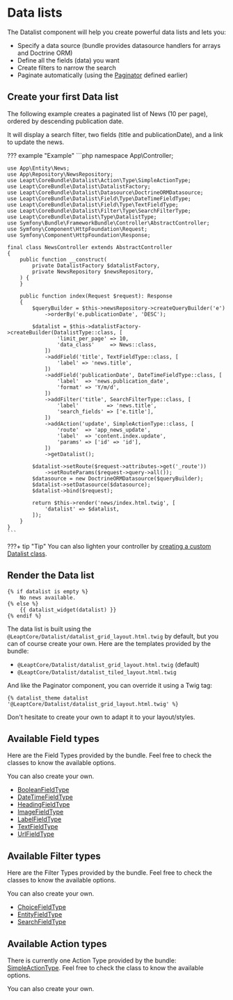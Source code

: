# Data lists

The Datalist component will help you create powerful data lists and lets you:

- Specify a data source (bundle provides datasource handlers for arrays and Doctrine ORM)
- Define all the fields (data) you want
- Create filters to narrow the search
- Paginate automatically (using the [Paginator](paginator.md) defined earlier)

## Create your first Data list

The following example creates a paginated list of News (10 per page), ordered by descending publication date.

It will display a search filter, two fields (title and publicationDate), and a link to update the news.

??? example "Example"
    ```php
    namespace App\Controller;
    
    use App\Entity\News;
    use App\Repository\NewsRepository;
    use Leapt\CoreBundle\Datalist\Action\Type\SimpleActionType;
    use Leapt\CoreBundle\Datalist\DatalistFactory;
    use Leapt\CoreBundle\Datalist\Datasource\DoctrineORMDatasource;
    use Leapt\CoreBundle\Datalist\Field\Type\DateTimeFieldType;
    use Leapt\CoreBundle\Datalist\Field\Type\TextFieldType;
    use Leapt\CoreBundle\Datalist\Filter\Type\SearchFilterType;
    use Leapt\CoreBundle\Datalist\Type\DatalistType;
    use Symfony\Bundle\FrameworkBundle\Controller\AbstractController;
    use Symfony\Component\HttpFoundation\Request;
    use Symfony\Component\HttpFoundation\Response;
    
    final class NewsController extends AbstractController
    {
        public function __construct(
            private DatalistFactory $datalistFactory,
            private NewsRepository $newsRepository,
        ) {
        }
        
        public function index(Request $request): Response
        {
            $queryBuilder = $this->newsRepository->createQueryBuilder('e')
                ->orderBy('e.publicationDate', 'DESC');
            
            $datalist = $this->datalistFactory->createBuilder(DatalistType::class, [
                    'limit_per_page' => 10,
                    'data_class'     => News::class,
                ])
                ->addField('title', TextFieldType::class, [
                    'label' => 'news.title',
                ])
                ->addField('publicationDate', DateTimeFieldType::class, [
                    'label'  => 'news.publication_date',
                    'format' => 'Y/m/d',
                ])
                ->addFilter('title', SearchFilterType::class, [
                    'label'         => 'news.title',
                    'search_fields' => ['e.title'],
                ])
                ->addAction('update', SimpleActionType::class, [
                    'route'  => 'app_news_update',
                    'label'  => 'content.index.update',
                    'params' => ['id' => 'id'],
                ])
                ->getDatalist();
    
            $datalist->setRoute($request->attributes->get('_route'))
                ->setRouteParams($request->query->all());
            $datasource = new DoctrineORMDatasource($queryBuilder);
            $datalist->setDatasource($datasource);
            $datalist->bind($request);
            
            return $this->render('news/index.html.twig', [
                'datalist' => $datalist,
            ]);
        }
    }
    ```

???+ tip "Tip"
    You can also lighten your controller by [creating a custom Datalist class](data_lists/custom_data_list.md).

## Render the Data list

```twig
{% if datalist is empty %}
    No news available.
{% else %}
    {{ datalist_widget(datalist) }}
{% endif %}
```

The data list is built using the `@LeaptCore/Datalist/datalist_grid_layout.html.twig` by default, but you can
of course create your own. Here are the templates provided by the bundle:

- `@LeaptCore/Datalist/datalist_grid_layout.html.twig` (default)
- `@LeaptCore/Datalist/datalist_tiled_layout.html.twig`

And like the Paginator component, you can override it using a Twig tag:

```twig
{% datalist_theme datalist '@LeaptCore/Datalist/datalist_grid_layout.html.twig' %}
```

Don't hesitate to create your own to adapt it to your layout/styles.

## Available Field types

Here are the Field Types provided by the bundle. Feel free to check the classes to know the available options.

You can also create your own.

- [BooleanFieldType](https://github.com/leapt/core-bundle/blob/master/src/Datalist/Field/Type/BooleanFieldType.php)
- [DateTimeFieldType](https://github.com/leapt/core-bundle/blob/master/src/Datalist/Field/Type/DateTimeFieldType.php)
- [HeadingFieldType](https://github.com/leapt/core-bundle/blob/master/src/Datalist/Field/Type/HeadingFieldType.php)
- [ImageFieldType](https://github.com/leapt/core-bundle/blob/master/src/Datalist/Field/Type/ImageFieldType.php)
- [LabelFieldType](https://github.com/leapt/core-bundle/blob/master/src/Datalist/Field/Type/LabelFieldType.php)
- [TextFieldType](https://github.com/leapt/core-bundle/blob/master/src/Datalist/Field/Type/TextFieldType.php)
- [UrlFieldType](https://github.com/leapt/core-bundle/blob/master/src/Datalist/Field/Type/UrlFieldType.php)

## Available Filter types

Here are the Filter Types provided by the bundle. Feel free to check the classes to know the available options.

You can also create your own.

- [ChoiceFieldType](https://github.com/leapt/core-bundle/blob/master/src/Datalist/Filter/Type/ChoiceFilterType.php)
- [EntityFieldType](https://github.com/leapt/core-bundle/blob/master/src/Datalist/Filter/Type/EntityFilterType.php)
- [SearchFieldType](https://github.com/leapt/core-bundle/blob/master/src/Datalist/Filter/Type/SearchFilterType.php)

## Available Action types

There is currently one Action Type provided by the bundle: [SimpleActionType](https://github.com/leapt/core-bundle/blob/master/src/Datalist/Action/Type/SimpleActionType.php).
Feel free to check the class to know the available options.

You can also create your own.
